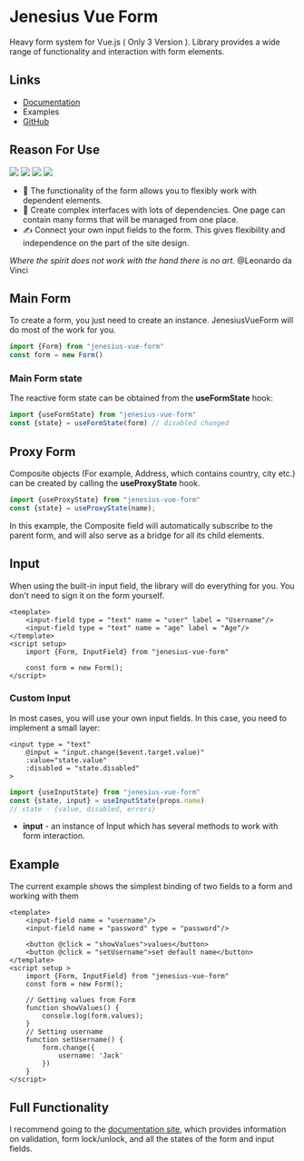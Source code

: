 # Jenesius Vue Form
Heavy form system for Vue.js ( Only 3 Version ). Library provides a wide range of
functionality and interaction with form elements.

## Links
- [Documentation](https://form.jenesius.com/)
- Examples
- [GitHub](https://github.com/Jenesius/vue-form)
## Reason For Use

![](https://img.shields.io/npm/dm/jenesius-vue-form)
![](https://img.shields.io/npm/dt/jenesius-vue-form)
![](https://img.shields.io/github/issues/Jenesius/vue-form)
![](https://img.shields.io/github/stars/Jenesius/vue-form)

- 💪 The functionality of the form allows you to flexibly work with dependent elements.
- 🤝 Create complex interfaces with lots of dependencies. One page can contain many
forms that will be managed from one place.
- ✍ Connect your own input fields to the form. This gives flexibility and
independence on the part of the site design.

*Where the spirit does not work with the hand there is no art.* @Leonardo da Vinci

## Main Form
To create a form, you just need to create an instance. JenesiusVueForm will do
most of the work for you.
```ts
import {Form} from "jenesius-vue-form"
const form = new Form()
```

### Main Form state
The reactive form state can be obtained from the **useFormState** hook:
```js
import {useFormState} from "jenesius-vue-form"
const {state} = useFormState(form) // disabled changed
```

## Proxy Form
Composite objects (For example, Address, which contains country, city etc.)
can be created by calling the **useProxyState** hook.
```ts
import {useProxyState} from "jenesius-vue-form"
const {state} = useProxyState(name);
```
In this example, the Composite field will automatically subscribe to the parent form,
and will also serve as a bridge for all its child elements.

## Input
When using the built-in input field, the library will do everything for you.
You don't need to sign it on the form yourself.
```vue
<template>
    <input-field type = "text" name = "user" label = "Username"/>
    <input-field type = "text" name = "age" label = "Age"/>
</template>
<script setup>
    import {Form, InputField} from "jenesius-vue-form"
    
    const form = new Form();
</script>
```

### Custom Input
In most cases, you will use your own input fields.
In this case, you need to implement a small layer:

```vue
<input type = "text" 
    @input = "input.change($event.target.value)" 
    :value="state.value"
    :disabled = "state.disabled"
>
```
```js
import {useInputState} from "jenesius-vue-form"
const {state, input} = useInputState(props.name)
// state - {value, disabled, errors}
```
- **input** - an instance of Input which has several methods to work with
  form interaction.

## Example

The current example shows the simplest binding of two fields to a form and working with them
```vue
<template>
    <input-field name = "username"/>
    <input-field name = "password" type = "password"/>
    
    <button @click = "showValues">values</button>
    <button @click = "setUsername">set default name</button>
</template>
<script setup >
    import {Form, InputField} from "jenesius-vue-form"
    const form = new Form();
	
    // Getting values from Form
    function showValues() {
        console.log(form.values);
    }
	// Setting username
    function setUsername() {
        form.change({
            username: 'Jack'
        })
    }
</script>
```

## Full Functionality
I recommend going to the [documentation site](http://form.jenesius.com/),
which provides information on 
validation, form lock/unlock, and all the states of the form and input fields.
